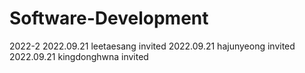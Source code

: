 # Software-Development
2022-2
2022.09.21 leetaesang invited
2022.09.21 hajunyeong invited
2022.09.21 kingdonghwna invited
